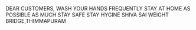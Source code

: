 DEAR CUSTOMERS,
WASH YOUR HANDS FREQUENTLY
STAY AT HOME AS POSSIBLE AS MUCH
STAY SAFE
STAY HYGINE
                                                SHIVA SAI WEIGHT BRIDGE,THIMMAPURAM
                                                
